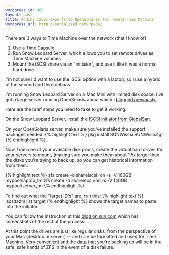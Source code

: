 ```yaml
--- 
wordpress_id: 362
layout: post
title: Adding iSCSI exports to OpenSolaris for remote Time Machine
wordpress_url: http://serialized.net/?p=362
---
```

There are 3 ways to Time Machine over the network (that I know of)
<ol>
<li>Use a Time Capsule</li>
<li>Run Snow Leopard Server, which allows you to set remote drives as Time Machine volumes</li>
<li>Mount the iSCSI share via an "initiator", and use it like it was a normal hard drive.</li>
</ol>

I'm not sure I'd want to use the iSCSI option with a laptop, so I use a hybrid of the second and third options.

I'm running Snow Leopard Server on a Mac Mini with limited disk space. I've got a large server running OpenSolaris about which I [blogged previously.](/2009/02/the-littlest-thumper-opensolaris-nas-on-an-msi-wind-pc/)

Here are the brief steps you need to take to get it working.

On the Snow Leopard Server, install the [ISCSI initiator from GlobalSan.](http://www.studionetworksolutions.com/products/product_detail.php?t=more&pi=11)

On your OpenSolaris server, make sure you've installed the support packages needed.
{% highlight text %}
pkg install SUNWiscsi SUNWiscsitgt
{% endhighlight %}

Now, from one of your available disk pools, create the virtual hard drives for your servers to mount, (making sure you make them about 1.5x larger than the disks you're trying to back up, so you can get historical information from them.

{% highlight text %}
zfs create -o shareiscsi=on -s -V 160GB mypool/laptop_tm
zfs create -o shareiscsi=on -s -V 140GB mypool/server_tm
{% endhighlight %}

To find out what the "target ID's" are, run this:
{% highlight text %}
iscsitadm list target
{% endhighlight %}
shows the target names to paste into the initiator.

You can follow the instruction at this [blog on sun.com](http://blogs.sun.com/constantin/entry/zfs_and_mac_os_x) which has screenshots of the rest of the process.

At this point the drives are just like regular disks, from the perspective of your Mac (desktop or server) -- and can be formatted and used for Time Machine. Very convenient and the data that you're backing up will be in the safe, safe hands of ZFS in the event of a disk failure.
